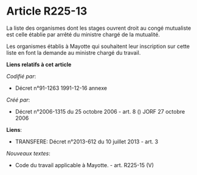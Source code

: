 # Article R225-13

La liste des organismes dont les stages ouvrent droit au congé mutualiste est celle établie par arrêté du ministre chargé de
la mutualité.

Les organismes établis à Mayotte qui souhaitent leur inscription sur cette liste en font la demande au ministre chargé du
travail.

**Liens relatifs à cet article**

_Codifié par_:

  - Décret n°91-1263 1991-12-16 annexe

_Créé par_:

  - Décret n°2006-1315 du 25 octobre 2006 - art. 8 () JORF 27 octobre 2006

**Liens**:

  - TRANSFERE: Décret n°2013-612 du 10 juillet 2013 - art. 3

_Nouveaux textes_:

  - Code du travail applicable à Mayotte. - art. R225-15 (V)

